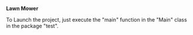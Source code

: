 **Lawn Mower**

To Launch the project, just execute the "main" function in the "Main" class in the package "test".
